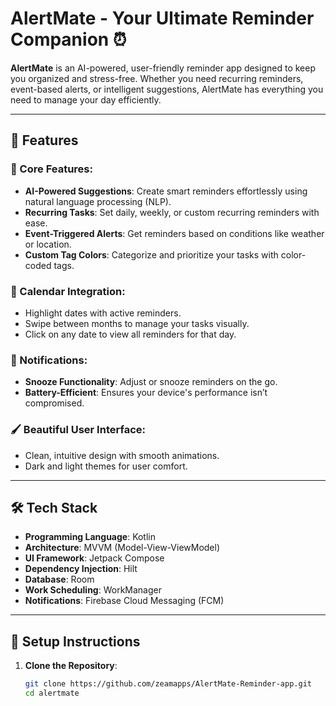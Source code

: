 # AlertMate - Your Ultimate Reminder Companion ⏰
**AlertMate** is an AI-powered, user-friendly reminder app designed to keep you organized and stress-free. Whether you need recurring reminders, event-based alerts, or intelligent suggestions, AlertMate has everything you need to manage your day efficiently.

---

## 🚀 Features

### 🌟 Core Features:
- **AI-Powered Suggestions**: Create smart reminders effortlessly using natural language processing (NLP).
- **Recurring Tasks**: Set daily, weekly, or custom recurring reminders with ease.
- **Event-Triggered Alerts**: Get reminders based on conditions like weather or location.
- **Custom Tag Colors**: Categorize and prioritize your tasks with color-coded tags.

### 📅 Calendar Integration:
- Highlight dates with active reminders.
- Swipe between months to manage your tasks visually.
- Click on any date to view all reminders for that day.

### 🔔 Notifications:
- **Snooze Functionality**: Adjust or snooze reminders on the go.
- **Battery-Efficient**: Ensures your device's performance isn’t compromised.

### 🖌️ Beautiful User Interface:
- Clean, intuitive design with smooth animations.
- Dark and light themes for user comfort.

---

## 🛠️ Tech Stack

- **Programming Language**: Kotlin
- **Architecture**: MVVM (Model-View-ViewModel)
- **UI Framework**: Jetpack Compose
- **Dependency Injection**: Hilt
- **Database**: Room
- **Work Scheduling**: WorkManager
- **Notifications**: Firebase Cloud Messaging (FCM)

---


## 🧩 Setup Instructions

1. **Clone the Repository**:
   ```bash
   git clone https://github.com/zeamapps/AlertMate-Reminder-app.git
   cd alertmate
